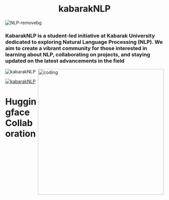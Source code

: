<h1 align="center"> kabarakNLP</h1>

![NLP-removebg](https://github.com/kabarakNLP/kabarakNLP/assets/62094358/742e504b-4f3d-476d-a251-a77f7d2da399)
<h3 align="left"> KabarakNLP is a student-led initiative at Kabarak University dedicated to exploring Natural Language Processing (NLP). We aim to create a vibrant community for those interested in learning about NLP, collaborating on projects, and staying updated on the latest advancements in the field</h3>

<img align="right" alt="coding" width="400" src="https://giphy.com/gifs/dP0WAyNyTKSNqNm6zn">



<p align="left"> <img src="https://komarev.com/ghpvc/?username=KabarakNLP&label=Profile%20views&color=0e75b6&style=flat" alt="kabarakNLP" /> </p>

<p align="left"> <a href="https://twitter.com/kabarakNLP" target="blank"><img src="https://img.shields.io/twitter/follow/kabarakNLP" alt="kabarakNLP" /></a> </p>

<h1>Huggingface Collaboration</h1>


